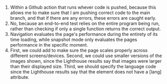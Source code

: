 1) Within a Github action that runs whever code is pushed, because this allows me to make sure that I am pushing correct code to the main branch, and that if there are any errors, these errors are caught early.
2) No, because an end-to-end test relies on the entire program being run, rather than checking if only a single function returns the correct output. 
3) Navigation evaluates the page's performance during the entirety of its time loading, while snapshot mode only evaluates the pages performance in the specific moment.
4) First, we could add <meta name="viewport"> to make sure the page scales properly across different screens/devices. Second, we could use smaller versions of the images shown, since the Lighthouse results say that images were larger than their displayed size. Third, we should specify the language code since the Lighthouse results say that the <html> element does not have a [lang] attribute.





